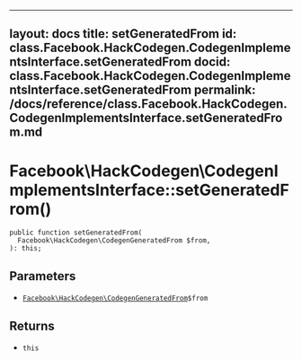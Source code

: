 
***

layout: docs
title: setGeneratedFrom
id: class.Facebook.HackCodegen.CodegenImplementsInterface.setGeneratedFrom
docid: class.Facebook.HackCodegen.CodegenImplementsInterface.setGeneratedFrom
permalink: /docs/reference/class.Facebook.HackCodegen.CodegenImplementsInterface.setGeneratedFrom.md
---







# Facebook\\HackCodegen\\CodegenImplementsInterface::setGeneratedFrom()




``` Hack
public function setGeneratedFrom(
  Facebook\HackCodegen\CodegenGeneratedFrom $from,
): this;
```




## Parameters




- [` Facebook\HackCodegen\CodegenGeneratedFrom `](<class.Facebook.HackCodegen.CodegenGeneratedFrom.md>)`` $from ``




## Returns




+ ` this `